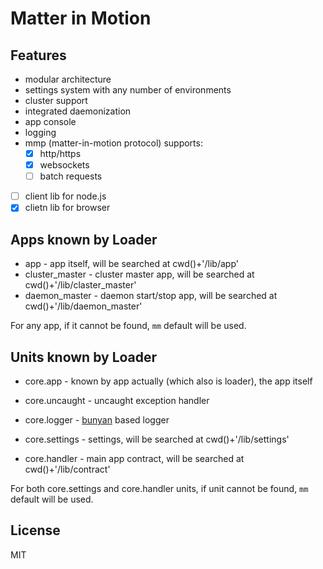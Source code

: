 # Matter in Motion

## Features
* modular architecture
* settings system with any number of environments
* cluster support
* integrated daemonization
* app console
* logging
* mmp (matter-in-motion protocol) supports:
  - [x] http/https
  - [x] websockets
  - [ ] batch requests
- [ ] client lib for node.js
- [x] clietn lib for browser

## Apps known by Loader

* app - app itself, will be searched at cwd()+'/lib/app'
* cluster_master - cluster master app, will be searched at cwd()+'/lib/claster_master'
* daemon_master - daemon start/stop app, will be searched at cwd()+'/lib/daemon_master'

For any app, if it cannot be found, `mm` default will be used.

## Units known by Loader

* core.app - known by app actually (which also is loader), the app itself
* core.uncaught - uncaught exception handler
* core.logger - [bunyan](https://github.com/trentm/node-bunyan) based logger

* core.settings - settings, will be searched at cwd()+'/lib/settings'
* core.handler - main app contract, will be searched at cwd()+'/lib/contract'

For both core.settings and core.handler units, if unit cannot be found, `mm` default will be used.

## License

MIT
